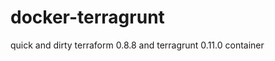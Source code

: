 docker-terragrunt
=================

quick and dirty terraform 0.8.8 and terragrunt 0.11.0 container
